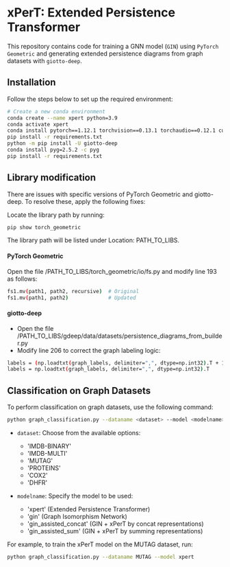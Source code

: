 # xPerT: Extended Persistence Transformer

This repository contains code for training a GNN model (`GIN`) using `PyTorch Geometric` and generating extended persistence diagrams from graph datasets with `giotto-deep`.

## Installation

Follow the steps below to set up the required environment:

```bash
# Create a new conda environment
conda create --name xpert python=3.9
conda activate xpert
conda install pytorch==1.12.1 torchvision==0.13.1 torchaudio==0.12.1 cudatoolkit=11.6 -c pytorch -c conda-forge
pip install -r requirements.txt
python -m pip install -U giotto-deep
conda install pyg=2.5.2 -c pyg
pip install -r requirements.txt
```

## Library modification
There are issues with specific versions of PyTorch Geometric and giotto-deep. To resolve these, apply the following fixes:

Locate the library path by running:
```bash
pip show torch_geometric
```
The library path will be listed under Location: PATH_TO_LIBS.


#### PyTorch Geometric
Open the file /PATH_TO_LIBS/torch_geometric/io/fs.py and modify line 193 as follows:
```bash
fs1.mv(path1, path2, recursive)  # Original
fs1.mv(path1, path2)             # Updated
```

#### giotto-deep
- Open the file /PATH_TO_LIBS/gdeep/data/datasets/persistence_diagrams_from_builder.py
- Modify line 206 to correct the graph labeling logic:
```bash
labels = (np.loadtxt(graph_labels, delimiter=",", dtype=np.int32).T + 1) // 2  # Original
labels = np.loadtxt(graph_labels, delimiter=",", dtype=np.int32).T             # Updated
```

## Classification on Graph Datasets
To perform classification on graph datasets, use the following command:

```bash
python graph_classification.py --dataname <dataset> --model <modelname>
```

- `dataset`: Choose from the available options:
  - 'IMDB-BINARY'
  - 'IMDB-MULTI'
  - 'MUTAG'
  - 'PROTEINS'
  - 'COX2'
  - 'DHFR'
  
- `modelname`: Specify the model to be used:
  - 'xpert' (Extended Persistence Transformer)
  - 'gin' (Graph Isomorphism Network)
  - 'gin_assisted_concat' (GIN + xPerT by concat representations)
  - 'gin_assisted_sum' (GIN + xPerT by summing representations)

For example, to train the xPerT model on the MUTAG dataset, run:

```bash
python graph_classification.py --dataname MUTAG --model xpert
```
